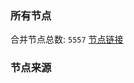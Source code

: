 ### 所有节点
合并节点总数: `5557`
[节点链接](https://github.com/rzhy1/33/raw/master/sub/sub_merge_base64.txt)

### 节点来源
